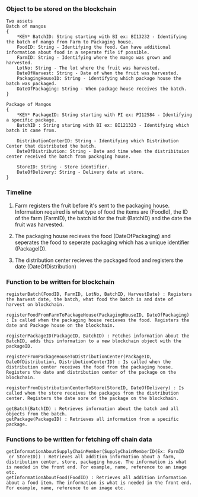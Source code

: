 ### Object to be stored on the blockchain
```
Two assets 
Batch of mangos
{
    *KEY* BatchID: String starting with BI ex: BI13232 - Identifying the batch of mango from Farm to Packaging house.
    FoodID: String - Identifying the food. Can have additional information about food in a seperate file if possible.
    FarmID: String - Identifying where the mango was grown and harvested.
    LotNo: String - The lot where the fruit was harvested.
    DateOfHarvest: String - Date of when the fruit was harvested.
    PackagingHouseID: String - identifying which package house the batch was packaged.
    DateOfPackaging: String - When package house receives the batch.
}

Package of Mangos
{
    *KEY* PackageID: String starting with PI ex: PI12584 - Identifying a specific package.
    BatchID : String staring with BI ex: BI121323 - Identifying which batch it came from.
    
    DistributionCenterID: String - Identifying which Distribution Center that distributed the batch.
    DateOfDistribution: String - Date and time when the distribituion center received the batch from packaging house.

    StoreID: String - Store identifier.
	DateOfDelivery: String - Delivery date at store.
}
```

### Timeline
1. Farm registers the fruit before it's sent to the packaging house. Information required is what type of food the items are (FoodId), the ID of the farm (FarmID), the batch id for the fruit (BatchID) and the date the fruit was harvested.

2. The packaging house recieves the food (DateOfPackaging) and seperates the food to seperate packaging which has a unique identifier (PackageID).

3. The distribution center recieves the packaged food and registers the date (DateOfDistribution)


### Function to be written for blockchain
```
registerBatch(FoodID, FarmID, LotNo, BatchID, HarvestDate) : Registers the harvest date, the batch, what food the batch is and date of harvest on blockchain.

registerFoodFromFarmToPackageHouse(PackagingHouseID, DateOfPackaging) : Is called when the packaging house recieves the food. Registers the date and Package house on the blockchain.

registerPackageID(PackageID, BatchID) : Fetches information about the BatchID, adds this information to a new blockchain object with the packageID.

registerFromPackageHouseToDistributionCenter(PackageID, DateOfDistribution, DistributionCenterID) : Is called when the distribution center receives the food from the packaging house. Registers the date and distribution center of the package on the blockchain.

registerFromDistributionCenterToStore(StoreID, DateOfDelivery) : Is called when the store receives the packages from the distribution center. Registers the date sore of the package on the blockchain.

getBatch(BatchID) : Retrieves information about the batch and all objects from the batch.
getPackage(PackageID) : Retrieves all information from a specific package.
```

### Functions to be written for fetching off chain data
```
getInformationAboutSupplyChainMember(SupplyChainMemberID(Ex: FarmID
 or StoreID)) : Retrieves all addition information about a farm, distribution center, store, packaging house. The information is what is needed in the front end. For example, name, reference to an image etc.
getInformationAboutFood(FoodID) : Retrieves all addition information about a food item. The information is what is needed in the front end. For example, name, reference to an image etc.
```